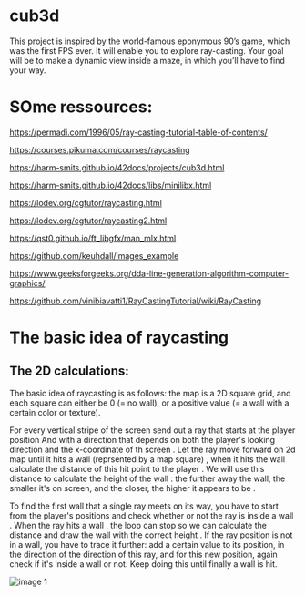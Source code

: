 # cub3d
 This project is inspired by the world-famous eponymous 90’s game, which was the first FPS ever. It will enable you to explore ray-casting. Your goal will be to make a dynamic view inside a maze, in which you’ll have to find your way.

# SOme ressources:

https://permadi.com/1996/05/ray-casting-tutorial-table-of-contents/

https://courses.pikuma.com/courses/raycasting

https://harm-smits.github.io/42docs/projects/cub3d.html

https://harm-smits.github.io/42docs/libs/minilibx.html

https://lodev.org/cgtutor/raycasting.html

https://lodev.org/cgtutor/raycasting2.html

https://qst0.github.io/ft_libgfx/man_mlx.html

https://github.com/keuhdall/images_example

https://www.geeksforgeeks.org/dda-line-generation-algorithm-computer-graphics/

https://github.com/vinibiavatti1/RayCastingTutorial/wiki/RayCasting


# The basic idea of raycasting  

## The 2D calculations: 

 
The basic idea of raycasting is as follows: the map is a 2D square grid, and each square can either be 0 (= no wall), or a positive value (= a wall with a certain color or texture). 

 
For every vertical stripe of the screen send out a ray that starts at the player position And with a direction that depends on both the player's looking direction and the x-coordinate of th screen . Let the ray move forward on 2d map until it hits a wall (reprsented by a map square) , when it hits the wall calculate the distance of this hit point to the player . We will use this distance to calculate the height of the wall :  the further away the wall, the smaller it's on screen, and the closer, the higher it appears to be .  

 

To find the first wall that a single ray meets on its way, you have to start from the player's positions and check whether or not the ray is inside a wall . When the ray hits a wall , the loop can stop so we can calculate the distance and draw the wall with the correct height . If the ray position is not in a wall, you have to trace it further: add a certain value to its position, in the direction of the direction of this ray, and for this new position, again check if it's inside a wall or not. Keep doing this until finally a wall is hit.


![image 1](https://lodev.org/cgtutor/images/raycastingcamera.gif)






 

 

 
